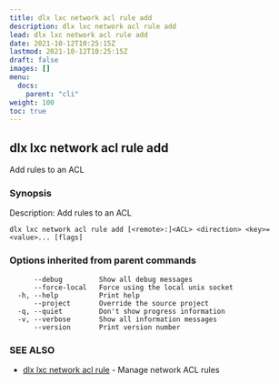 ```yaml
---
title: dlx lxc network acl rule add
description: dlx lxc network acl rule add
lead: dlx lxc network acl rule add
date: 2021-10-12T10:25:15Z
lastmod: 2021-10-12T10:25:15Z
draft: false
images: []
menu:
  docs:
    parent: "cli"
weight: 100
toc: true
---
```

## dlx lxc network acl rule add

Add rules to an ACL

### Synopsis

Description:
  Add rules to an ACL



```
dlx lxc network acl rule add [<remote>:]<ACL> <direction> <key>=<value>... [flags]
```

### Options inherited from parent commands

```
      --debug         Show all debug messages
      --force-local   Force using the local unix socket
  -h, --help          Print help
      --project       Override the source project
  -q, --quiet         Don't show progress information
  -v, --verbose       Show all information messages
      --version       Print version number
```

### SEE ALSO

* [dlx lxc network acl rule](/docs/cmd/dlx_lxc_network_acl_rule)	 - Manage network ACL rules

